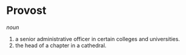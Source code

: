 # Provost

*noun*

1. a senior administrative officer in certain colleges and universities.
2. the head of a chapter in a cathedral.
